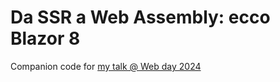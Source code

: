 # Da SSR a Web Assembly: ecco Blazor 8
Companion code for [my talk @ Web day 2024](https://www.webdayconf.it/e/sessione/3421/Da-SSR-a-WebAssembly-ecco-Blazor-8)
